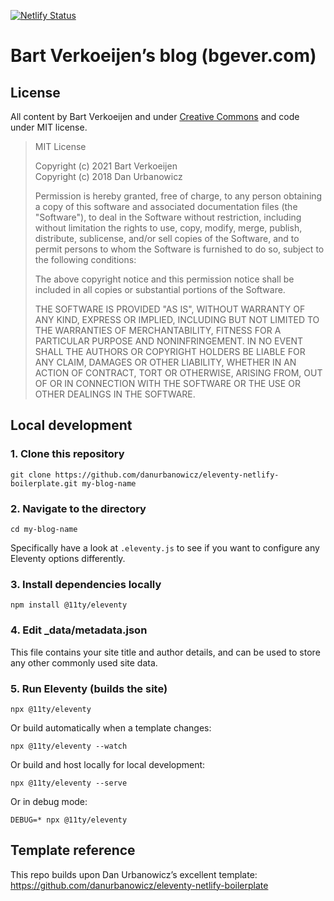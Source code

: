 [![Netlify Status](https://api.netlify.com/api/v1/badges/81eeb153-4ab3-410e-a6ca-0613ce6d4c3b/deploy-status)](https://app.netlify.com/sites/bgever/deploys)

# Bart Verkoeijen’s blog (bgever.com)

## License

All content by Bart Verkoeijen and under [Creative Commons][content-license] and code under MIT license.

[content-license]: http://creativecommons.org/licenses/by-nc-sa/4.0/

> MIT License
>
> Copyright (c) 2021 Bart Verkoeijen  
> Copyright (c) 2018 Dan Urbanowicz
>
> Permission is hereby granted, free of charge, to any person obtaining a copy
> of this software and associated documentation files (the "Software"), to deal
> in the Software without restriction, including without limitation the rights
> to use, copy, modify, merge, publish, distribute, sublicense, and/or sell
> copies of the Software, and to permit persons to whom the Software is
> furnished to do so, subject to the following conditions:
>
> The above copyright notice and this permission notice shall be included in all
> copies or substantial portions of the Software.
>
> THE SOFTWARE IS PROVIDED "AS IS", WITHOUT WARRANTY OF ANY KIND, EXPRESS OR
> IMPLIED, INCLUDING BUT NOT LIMITED TO THE WARRANTIES OF MERCHANTABILITY,
> FITNESS FOR A PARTICULAR PURPOSE AND NONINFRINGEMENT. IN NO EVENT SHALL THE
> AUTHORS OR COPYRIGHT HOLDERS BE LIABLE FOR ANY CLAIM, DAMAGES OR OTHER
> LIABILITY, WHETHER IN AN ACTION OF CONTRACT, TORT OR OTHERWISE, ARISING FROM,
> OUT OF OR IN CONNECTION WITH THE SOFTWARE OR THE USE OR OTHER DEALINGS IN THE
> SOFTWARE.

## Local development

### 1. Clone this repository

```
git clone https://github.com/danurbanowicz/eleventy-netlify-boilerplate.git my-blog-name
```

### 2. Navigate to the directory

```
cd my-blog-name
```

Specifically have a look at `.eleventy.js` to see if you want to configure any Eleventy options differently.

### 3. Install dependencies locally

```
npm install @11ty/eleventy
```

### 4. Edit _data/metadata.json

This file contains your site title and author details, and can be used to store any other commonly used site data.

### 5. Run Eleventy (builds the site)

```
npx @11ty/eleventy
```

Or build automatically when a template changes:
```
npx @11ty/eleventy --watch
```

Or build and host locally for local development:
```
npx @11ty/eleventy --serve
```

Or in debug mode:
```
DEBUG=* npx @11ty/eleventy
```

## Template reference

This repo builds upon Dan Urbanowicz’s excellent template:
https://github.com/danurbanowicz/eleventy-netlify-boilerplate
